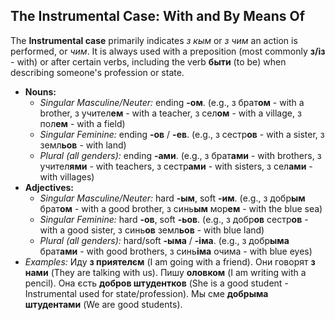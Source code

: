 ## The Instrumental Case: With and By Means Of

The **Instrumental case** primarily indicates *з кым* or *з чим* an action is performed, or *чим*. It is always used with a preposition (most commonly **з/із** - with) or after certain verbs, including the verb **быти** (to be) when describing someone's profession or state.

* **Nouns:**
    * *Singular Masculine/Neuter:* ending **-ом**. (e.g., з брат**ом** - with a brother, з учител**ем** - with a teacher, з сел**ом** - with a village, з пол**ем** - with a field)
    * *Singular Feminine:* ending **-ов** / **-ев**. (e.g., з сестр**ов** - with a sister, з земл**ьов** - with land)
    * *Plural (all genders):* ending **-ами**. (e.g., з брат**ами** - with brothers, з учител**ями** - with teachers, з сестр**ами** - with sisters, з сел**ами** - with villages)
* **Adjectives:**
    * *Singular Masculine/Neuter:* hard **-ым**, soft **-им**. (e.g., з добр**ым** брат**ом** - with a good brother, з синь**ым** мор**ем** - with the blue sea)
    * *Singular Feminine:* hard **-ов**, soft **-ьов**. (e.g., з добр**ов** сестр**ов** - with a good sister, з синь**ов** земл**ьов** - with blue land)
    * *Plural (all genders):* hard/soft **-ыма** / **-іма**. (e.g., з добр**ыма** брат**ами** - with good brothers, з синь**іма** очима - with blue eyes)
* *Examples:* Иду **з приятелєм** (I am going with a friend). Они говорят **з нами** (They are talking with us). Пишу **оловком** (I am writing with a pencil). Она єсть **добров штудентков** (She is a good student - Instrumental used for state/profession). Мы сме **добрыма штудентами** (We are good students).